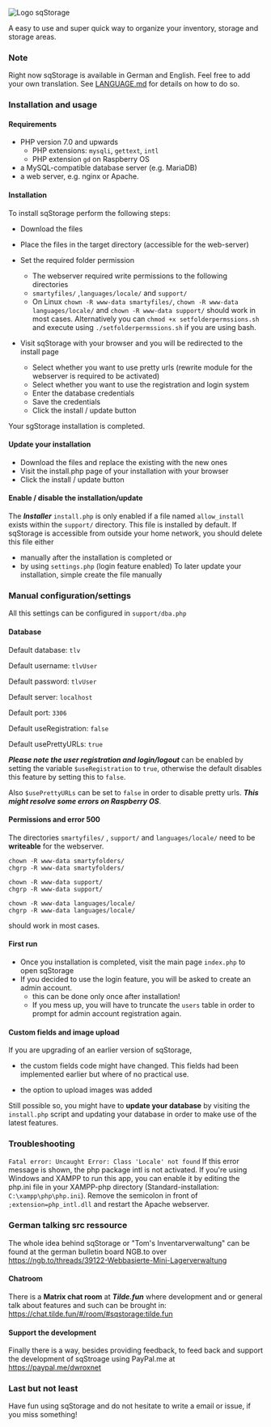 ![Logo sqStorage](https://dwrox.net/sqstorage.png "Logo sqStorage")

A easy to use and super quick way to organize your inventory, storage and storage areas.

### Note
Right now sqStorage is available in German and English. Feel free to add your own translation.
See [LANGUAGE.md](LANGUAGE.md) for details on how to do so.

### Installation and usage

#### Requirements

* PHP version 7.0 and upwards
  * PHP extensions: `mysqli`, `gettext`, `intl`
  * PHP extension `gd` on Raspberry OS
* a MySQL-compatible database server (e.g. MariaDB)
* a web server, e.g. nginx or Apache.

#### Installation
To install sqStorage perform the following steps:
* Download the files
* Place the files in the target directory (accessible for the web-server)
* Set the required folder permission
	* The webserver required write permissions to the following directories  
	* `smartyfiles/` ,`languages/locale/` and `support/`
	* On Linux `chown -R www-data smartyfiles/`, `chown -R www-data languages/locale/` and `chown -R www-data support/` should work in most cases. Alternatively you can `chmod +x setfolderpermssions.sh` and execute using `./setfolderpermssions.sh` if you are using bash.
  
* Visit sqStorage with your browser and you will be redirected to the install page
	* Select whether you want to use pretty urls (rewrite module for the webserver is required to be activated)
	* Select whether you want to use the registration and login system
	*  Enter the database credentials 
	*  Save the credentials
	*  Click the install / update button

Your sgStorage installation is completed.

#### Update your installation
* Download the files and replace the existing  with the new ones
* Visit the install.php page of your installation with your browser
* Click the install / update button

#### Enable / disable the installation/update
The ***Installer*** `install.php` is only enabled if a file named `allow_install` exists within the `support/` directory. 
This file is installed by default. 
If sqStorage is accessible from outside your home network, you should delete this file either
* manually after the installation is completed or
* by using `settings.php` (login feature enabled)
To later update your installation, simple create the file manually


### Manual configuration/settings
All this settings can be configured in `support/dba.php`

#### Database

Default database: `tlv`

Default username: `tlvUser`

Default password: `tlvUser`

Default server: `localhost`

Default port: `3306`

Default useRegistration: `false`

Default usePrettyURLs: `true`

***Please note the user registration and login/logout*** can be enabled by setting the variable `$useRegistration` to `true`, otherwise the default disables this feature by setting this to `false`.

Also `$usePrettyURLs` can be set to `false` in order to disable pretty urls. ***This might resolve some errors on Raspberry OS***.

#### Permissions and error 500

The directories `smartyfiles/` , `support/` and `languages/locale/` need to be **writeable** for the webserver.

```
chown -R www-data smartyfolders/
chgrp -R www-data smartyfolders/

chown -R www-data support/
chgrp -R www-data support/

chown -R www-data languages/locale/
chgrp -R www-data languages/locale/
```

should work in most cases.

#### First run

- Once you installation is completed, visit the main page `index.php` to open sqStorage
- If you decided to use the login feature, you will be asked to create an admin account.
  * this can be done only once after installation!
  * If you mess up, you will have to truncate the `users` table in order to prompt for admin account registration again.
  
#### Custom fields and image upload

If you are upgrading of an earlier version of sqStorage, 
* the custom fields code might have changed. This fields had been implemented earlier but where of no practical use. 

* the option to upload images was added

Still possible so, you might have to **update your database** by visiting the `install.php` script and updating your database in order to make use of the latest features.

### Troubleshooting
`Fatal error: Uncaught Error: Class 'Locale' not found` If this error message is shown, the php package intl is not activated. If you're using Windows and XAMPP to run this app, you can enable it by editing the php.ini file in your XAMPP-php directory (Standard-installation: `C:\xampp\php\php.ini`).
Remove the semicolon in front of 
`;extension=php_intl.dll`
and restart the Apache webserver.

### German talking src ressource
The whole idea behind sqStorage or "Tom's Inventarverwaltung" can be found at the german bulletin board NGB.to over https://ngb.to/threads/39122-Webbasierte-Mini-Lagerverwaltung

#### Chatroom
There is a **Matrix chat room** at ***Tilde.fun*** where development and or general talk about features and such can be brought in:
https://chat.tilde.fun/#/room/#sqstorage:tilde.fun

#### Support the development
Finally there is a way, besides providing feedback, to feed back and support the development of sqStroage using PayPal.me at https://paypal.me/dwroxnet

### Last but not least
Have fun using sqStorage and do not hesitate to write a email or issue, if you miss something!
